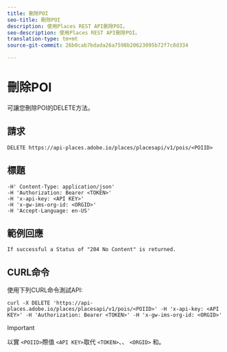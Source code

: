 ```yaml
---
title: 刪除POI
seo-title: 刪除POI
description: 使用Places REST API刪除POI。
seo-description: 使用Places REST API刪除POI。
translation-type: tm+mt
source-git-commit: 26b0cab7bdada26a7598b20623095b72f7c8d334

---
```



# 刪除POI

可讓您刪除POI的DELETE方法。

## 請求

```text
DELETE https://api-places.adobe.io/places/placesapi/v1/pois/<POIID>
```

## 標題

```text
-H' Content-Type: application/json'  
-H 'Authorization: Bearer <TOKEN>'  
-H 'x-api-key: <API KEY>'  
-H 'x-gw-ims-org-id: <ORGID>'  
-H 'Accept-Language: en-US'
```

## 範例回應

```text
If successful a Status of "204 No Content" is returned.
```

## CURL命令

使用下列CURL命令測試API:

```text
curl -X DELETE 'https://api-places.adobe.io/places/placesapi/v1/pois/<POIID>' -H 'x-api-key: <API KEY>' -H 'Authorization: Bearer <TOKEN>' -H 'x-gw-ims-org-id: <ORGID>'
```

>[!IMPORTANT]
>
>以實 `<POIID>`際值 `<API KEY>`取代 `<TOKEN>`、、 `<ORGID>` 和。

